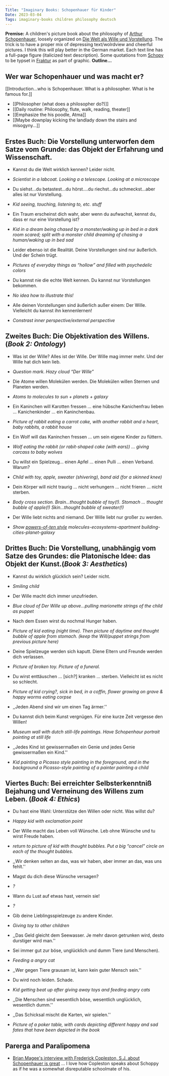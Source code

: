 ```yaml
---
Title: "Imaginary Books: Schopenhauer für Kinder"
Date: 2023-03-04
Tags: imaginary-books children philosophy deutsch
---
```


**Premise:** A children's picture book about the philosophy of [Arthur Schopenhauer](https://en.wikipedia.org/wiki/Arthur_Schopenhauer), loosely organized on [Die Welt als Wille und Vorstellung](https://en.wikipedia.org/wiki/The_World_as_Will_and_Representation). The trick is to have a proper mix of depressing text/wolrdview and cheerful pictures.  I think this will play better in the German market.  Each text line has a full-page figure (italicized text description).  Some quotations from [Schopy]((https://en.wikipedia.org/wiki/Arthur_Schopenhauer)) to be typset in [Fraktur](https://en.wikipedia.org/wiki/Fraktur) as part of graphic.  **Outline...** 

## Wer war Schopenhauer und was macht er?

[[Introduction…who is Schopenhauer.  What is a philosopher.  What is he famous for.]]

- [[Philosopher (what does a philosopher do?)]]
- [[Daily routine: Philosophy, flute, walk, reading, theater]]
- [[Emphasize the his poodle, Atma]]
- [[Maybe downplay kicking the landlady down the stairs and misogyny...]]

## Erstes Buch:  Die Vorstellung unterworfen dem Satze vom Grunde: das Objekt der Erfahrung und Wissenschaft. 

- Kannst du die Welt wirklich kennen?  Leider nicht.
- *Scientist in a labcoat.  Looking a a telescope.  Looking at a microscope*

- Du siehst…du betastest…du hörst….du riechst…du schmeckst…aber alles ist nur Vorstellung.  
- *Kid seeing, touching, listening to, etc. stuff*

- Ein Traum erscheinst dich wahr, aber wenn du aufwachst, kennst du, dass er nur eine Vorstellung ist?
- *Kid in a dream being chased by a monster/waking up in bed in a dark room scared; split with a monster child dreaming of chasing a human/waking up in bed sad*

- Leider ebenso ist die Realität.  Deine Vorstellungen sind nur äußerlich.  Und der Schein trügt.  
- *Pictures of everyday things as “hollow” and filled with psychedelic colors*

- Du kannst nie die echte Welt kennen.  Du kannst nur Vorstellungen bekommen.  
- *No idea how to illustrate this!* 

- Alle deinen Vorstellungen sind äußerlich außer einem:  Der Wille.  Vielleicht du kannst ihn kennenlernen!
- *Constrast inner perspective/external perspective*


## Zweites Buch:  Die Objektivation des Willens. (*Book 2: Ontology*)

- Was ist der Wille?   Alles ist der Wille.  Der Wille mag immer mehr.  Und der Wille hat dich kein lieb.  
- *Question mark.  Hazy cloud “Der Wille”*

- Die Atome willen Molekülen werden.  Die Molekülen willen Sternen und Planeten werden.  
- *Atoms to molecules to sun + planets + galaxy*

- Ein Kaninchen will Karotten fressen … eine hübsche Kanichenfrau lieben … Kanichenkinder … ein Kaninchenbau.
- *Picture of rabbit eating a carrot cake, with another rabbit and a heart,  baby rabbits,  a rabbit house*

- Ein Wolf will das Kaninchen fressen … um sein eigene Kinder zu füttern. 
- *Wolf eating the rabbit (or rabit-shaped cake (with ears)) … giving carcass to baby wolves*

- Du willst ein Spielzeug… einen Apfel …  einen Pulli … einen Verband.  Warum?   
- *Child with toy, apple, sweater (shivering), band aid (for a skinned knee)*

- Dein Körper will nicht traurig … nicht verhungern … nicht frieren … nicht sterben.
- *Body cross section.  Brain…thought bubble of toy(!).  Stomach … thought bubble of apple(!)  Skin…thought bubble of sweater(!)*

- Der Wille liebt nichts and niemand.  Der Wille liebt nur großer zu werden.  
- *Show [powers-of-ten style](https://en.wikipedia.org/wiki/Powers_of_Ten_(film)) molecules-ecosystems-apartment building-cities-planet-galaxy*


## Drittes Buch:  Die Vorstellung, unabhängig vom Satze des Grundes: die Platonische Idee: das Objekt der Kunst.(*Book 3: Aesthetics*)

- Kannst du wirklich glücklich sein?  Leider nicht.  
- *Smiling child*

- Der Wille  macht dich immer unzufrieden.
- *Blue cloud of Der Wille up above…pulling marionette strings of the child as puppet*

- Nach dem Essen wirst du nochmal Hunger haben.
- *Picture of kid eating (night time).  Then picture of daytime and thought bubble of apple from stomach. (keep the Will/puppet strings from previous picture here)*

- Deine Spielzeuge werden sich kaputt.  Diene Eltern und Freunde werden dich verlassen.
- *Picture of broken toy.  Picture of a funeral.*

- Du wirst enttäuschen … [sich?] kranken …  sterben.   Vielleicht ist es nicht so schlecht.  
- *Picture of kid crying?, sick in bed, in a coffin, flower growing on grave & happy worms eating corpse*
- ,,Jeden Abend sind wir um einen Tag ärmer.''

- Du kannst dich beim Kunst vergnügen.  Für eine kurze Zeit vergesse den Willen!
- *Museum wall with dutch still-life paintings.  Have Schopenhaur portrait pointing at still life*
- ,,Jedes Kind ist gewissermaßen ein Genie und jedes Genie gewissermaßen ein Kind.''
- *Kid painting a Picasso style painting in the foreground, and in the background a Picasso-style painting of a painter painting a child*


## Viertes Buch:  Bei erreichter Selbsterkenntniß Bejahung und Verneinung des Willens zum Leben. (*Book 4: Ethics*)



- Du hast eine Wahl: Unterstütze den Willen oder nicht.  Was willst du?
- *Happy kid with exclamation point*

- Der Wille macht das Leben voll Wünsche. Leb ohne Wünsche und tu wirst Freude haben.
- *return to picture of kid with thought bubbles.  Put a big “cancel” circle on each of the thought bubbles.*
- ,,Wir denken selten an das, was wir haben, aber immer an das, was uns fehlt.''

- Magst du dich diese Wünsche versagen?
- *?*

- Wann du Lust auf etwas hast, vernein sie!
- *?*

- Gib deine Lieblingsspielzeuge zu andere Kinder.  
- *Giving toy to other children*
- ,,Das Geld gleicht dem Seewasser. Je mehr davon getrunken wird, desto durstiger wird man.'' 

- Sei immer gut zur böse, unglücklich und dumm Tiere (und Menschen).
- *Feeding a angry cat*
- ,,Wer gegen Tiere grausam ist, kann kein guter Mensch sein.''

- Du wird noch leiden.  Schade.  
- *Kid getting beat up  after giving away toys and feeding angry cats*
- ,,Die Menschen sind wesentlich böse, wesentlich unglücklich, wesentlich dumm.''

- ,,Das Schicksal mischt die Karten, wir spielen.''
- *Picture of a poker table, with cards depicting different happy and sad fates that have been depicted in the book*

## Parerga and Paralipomena 

- [Brian Magee's interview with Frederick Copleston, S.J. about Schopenhauer is great](https://www.youtube.com/watch?v=Oef8CBoKRds) ... I love how Copleston speaks about Schoppy as if he was a somewhat disreputable schoolmate of his.
